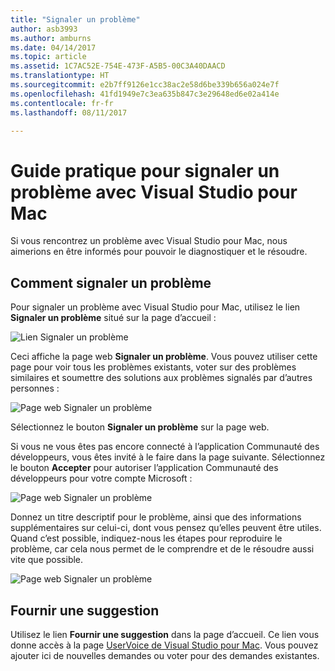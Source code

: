 ```yaml
---
title: "Signaler un problème"
author: asb3993
ms.author: amburns
ms.date: 04/14/2017
ms.topic: article
ms.assetid: 1C7AC52E-754E-473F-A5B5-00C3A40DAACD
ms.translationtype: HT
ms.sourcegitcommit: e2b7ff9126e1cc38ac2e58d6be339b656a024e7f
ms.openlocfilehash: 41fd1949e7c3ea635b847c3e29648ed6e02a414e
ms.contentlocale: fr-fr
ms.lasthandoff: 08/11/2017

---
```


# <a name="how-to-report-a-problem-in-visual-studio-for-mac"></a>Guide pratique pour signaler un problème avec Visual Studio pour Mac

Si vous rencontrez un problème avec Visual Studio pour Mac, nous aimerions en être informés pour pouvoir le diagnostiquer et le résoudre. 

## <a name="how-to-report-a-problem"></a>Comment signaler un problème

Pour signaler un problème avec Visual Studio pour Mac, utilisez le lien **Signaler un problème** situé sur la page d’accueil :

![Lien Signaler un problème](media/report-problem-image1.png)

Ceci affiche la page web **Signaler un problème**. Vous pouvez utiliser cette page pour voir tous les problèmes existants, voter sur des problèmes similaires et soumettre des solutions aux problèmes signalés par d’autres personnes :

![Page web Signaler un problème](media/report-problem-image2.png)

Sélectionnez le bouton **Signaler un problème** sur la page web. 

Si vous ne vous êtes pas encore connecté à l’application Communauté des développeurs, vous êtes invité à le faire dans la page suivante. Sélectionnez le bouton **Accepter** pour autoriser l’application Communauté des développeurs pour votre compte Microsoft :

![Page web Signaler un problème](media/report-problem-image3.png)

Donnez un titre descriptif pour le problème, ainsi que des informations supplémentaires sur celui-ci, dont vous pensez qu’elles peuvent être utiles. Quand c’est possible, indiquez-nous les étapes pour reproduire le problème, car cela nous permet de le comprendre et de le résoudre aussi vite que possible.

![Page web Signaler un problème](media/report-problem-image4.png)

## <a name="provide-a-suggestion"></a>Fournir une suggestion

Utilisez le lien **Fournir une suggestion** dans la page d’accueil. Ce lien vous donne accès à la page [UserVoice de Visual Studio pour Mac](https://visualstudio.uservoice.com/forums/563332-visual-studio-for-mac). Vous pouvez ajouter ici de nouvelles demandes ou voter pour des demandes existantes.

